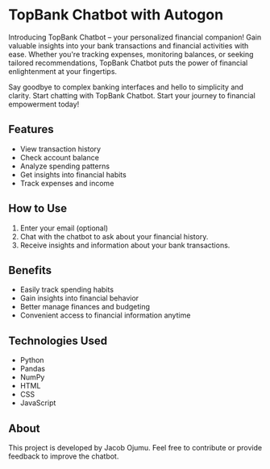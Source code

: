 # TopBank Chatbot with Autogon

Introducing TopBank Chatbot – your personalized financial companion! Gain valuable insights into your bank transactions and financial activities with ease. Whether you're tracking expenses, monitoring balances, or seeking tailored recommendations, TopBank Chatbot puts the power of financial enlightenment at your fingertips.

Say goodbye to complex banking interfaces and hello to simplicity and clarity. Start chatting with TopBank Chatbot. Start your journey to financial empowerment today!

## Features

- View transaction history
- Check account balance
- Analyze spending patterns
- Get insights into financial habits
- Track expenses and income

## How to Use

1. Enter your email (optional)
2. Chat with the chatbot to ask about your financial history.
3. Receive insights and information about your bank transactions.

## Benefits

- Easily track spending habits
- Gain insights into financial behavior
- Better manage finances and budgeting
- Convenient access to financial information anytime

## Technologies Used

- Python
- Pandas
- NumPy
- HTML
- CSS
- JavaScript

## About

This project is developed by Jacob Ojumu. Feel free to contribute or provide feedback to improve the chatbot.
